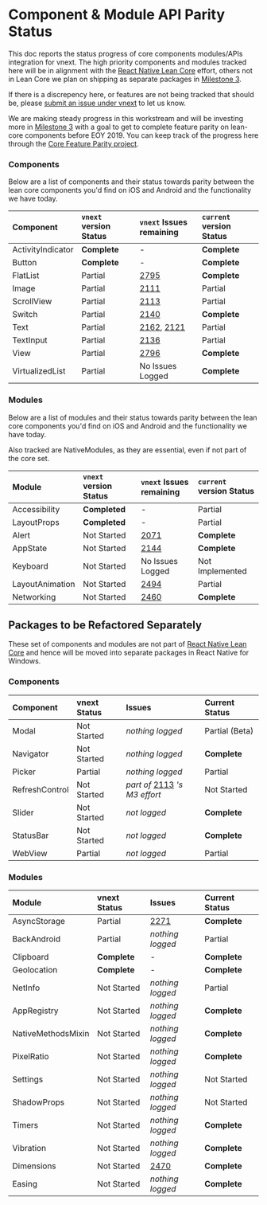 # Component & Module API Parity Status
This doc reports the status progress of core components modules/APIs integration for vnext. The high priority components and modules tracked here will be in alignment with the [React Native Lean Core](https://github.com/facebook/react-native/issues/23313) effort, others not in Lean Core we plan on shipping as separate packages in [Milestone 3](https://github.com/microsoft/react-native-windows/milestone/17).

If there is a discrepency here, or features are not being tracked that should be, please [submit an issue under vnext](https://github.com/microsoft/react-native-windows/issues/new?labels=vnext&template=vnext.md) to let us know.

We are making steady progress in this workstream and will be investing more in [Milestone 3](https://github.com/microsoft/react-native-windows/milestone/17) with a goal to get to complete feature parity on lean-core components before EOY 2019. You can keep track of the progress here through the [Core Feature Parity project](https://github.com/microsoft/react-native-windows/projects/7).

### Components
Below are a list of components and their status towards parity between the lean core components you'd find on iOS and Android and the functionality we have today.

|Component| `vnext` version Status | `vnext` Issues remaining | `current` version Status |
|:-|:-|:-|:-|
|ActivityIndicator|**Complete**|-|**Complete**|
|Button|**Complete**|-|**Complete**|
|FlatList|Partial|[2795](https://github.com/microsoft/react-native-windows/issues/2795)|**Complete**|
|Image|Partial|[2111](https://github.com/microsoft/react-native-windows/issues/2111)|Partial|
|ScrollView|Partial|[2113](https://github.com/microsoft/react-native-windows/issues/2113)|Partial|
|Switch|Partial|[2140](https://github.com/microsoft/react-native-windows/issues/2140)|**Complete**|
|Text|Partial|[2162](https://github.com/microsoft/react-native-windows/issues/2162), [2121](https://github.com/microsoft/react-native-windows/issues/2121)|Partial|
|TextInput|Partial|[2136](https://github.com/microsoft/react-native-windows/issues/2136)|Partial|
|View|Partial|[2796](https://github.com/microsoft/react-native-windows/issues/2796)|**Complete**|
|VirtualizedList|Partial|No Issues Logged|**Complete**|

### Modules
Below are a list of modules and their status towards parity between the lean core components you'd find on iOS and Android and the functionality we have today.

Also tracked are NativeModules, as they are essential, even if not part of the core set.

|Module| `vnext` version Status | `vnext` Issues remaining | `current` version Status|
|:-|:-|:-|:-|
|Accessibility|**Completed**|-|Partial|
|LayoutProps|**Completed**|-|Partial|
|Alert|Not Started|[2071](https://github.com/microsoft/react-native-windows/issues/2071)|**Complete**|
|AppState|Not Started|[2144](https://github.com/microsoft/react-native-windows/issues/2144)|**Complete**|
|Keyboard|Not Started|No Issues Logged|Not Implemented|
|LayoutAnimation|Not Started|[2494](https://github.com/microsoft/react-native-windows/issues/2494)|Partial|
|Networking|Not Started|[2460](https://github.com/microsoft/react-native-windows/issues/2460)|**Complete**|


## Packages to be Refactored Separately
These set of components and modules are not part of [React Native Lean Core](https://github.com/facebook/react-native/issues/23313) and hence will be moved into separate packages in React Native for Windows.

### Components

|Component| vnext Status | Issues | Current Status |
|:-|:-|:-|:-|
|Modal|Not Started|*nothing logged*|Partial (Beta)|
|Navigator|Not Started|*nothing logged*|**Complete**|
|Picker|Partial|*nothing logged*|Partial|
|RefreshControl|Not Started|*part of* [2113](https://github.com/microsoft/react-native-windows/issues/2113) *'s M3 effort*|Not Started|
|Slider|Not Started|*not logged*|**Complete**|
|StatusBar|Not Started|*not logged*|**Complete**|
|WebView|Partial|*not logged*|Partial|

### Modules

|Module| vnext Status | Issues | Current Status|
|:-|:-|:-|:-|
|AsyncStorage|Partial|[2271](https://github.com/microsoft/react-native-windows/issues/2271)|**Complete**|
|BackAndroid|Partial|*nothing logged*|Partial|
|Clipboard|**Complete**|-|**Complete**|
|Geolocation|**Complete**|-|**Complete**|
|NetInfo|Not Started|*nothing logged*|Partial|
|AppRegistry|Not Started|*nothing logged*|**Complete**|
|NativeMethodsMixin|Not Started|*nothing logged*|**Complete**|
|PixelRatio|Not Started|*nothing logged*|**Complete**|
|Settings|Not Started|*nothing logged*|Not Started|
|ShadowProps|Not Started|*nothing logged*|Not Started|
|Timers|Not Started|*nothing logged*|**Complete**|
|Vibration|Not Started|*nothing logged*|**Complete**|
|Dimensions|Not Started|[2470](https://github.com/microsoft/react-native-windows/issues/2470)|**Complete**|
|Easing|Not Started|*nothing logged*|**Complete**|
